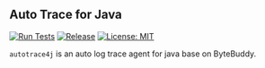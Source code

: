 ## Auto Trace for Java
[![Run Tests](https://github.com/artlibs/autotrace4j/actions/workflows/test.yml/badge.svg)](https://github.com/artlibs/autotrace4j/actions/workflows/test.yml)  [![Release](https://img.shields.io/github/release/artlibs/autotrace4j.svg?style=flat-square)](https://github.com/artlibs/autotrace4j/releases)  [![License: MIT](https://img.shields.io/badge/license-MIT-blue.svg?style=flat)](http://opensource.org/licenses/MIT)

`autotrace4j` is an auto log trace agent for java base on ByteBuddy.
